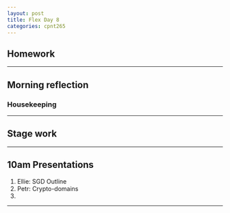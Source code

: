 ```yaml
---
layout: post
title: Flex Day 8
categories: cpnt265
---
```


## Homework

---

## Morning reflection
### Housekeeping

---

## Stage work

---

## 10am Presentations
1. Ellie: SGD Outline
2. Petr: Crypto-domains
3. 

---
